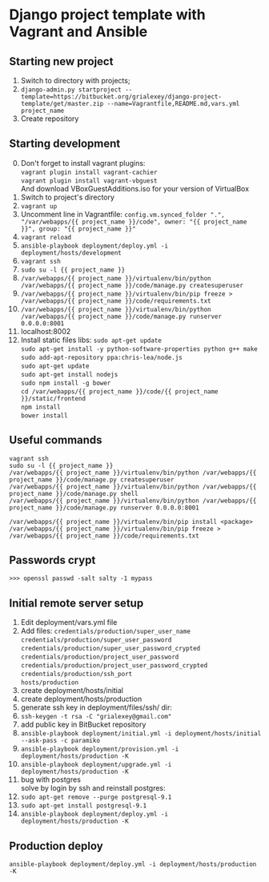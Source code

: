 Django project template with Vagrant and Ansible 
================================================

Starting new project  
--------------------
1. Switch to directory with projects;
2. `django-admin.py startproject --template=https://bitbucket.org/grialexey/django-project-template/get/master.zip --name=Vagrantfile,README.md,vars.yml project_name`  
3. Create repository


Starting development
--------------------
0. Don't forget to install vagrant plugins:  
   `vagrant plugin install vagrant-cachier`  
   `vagrant plugin install vagrant-vbguest`  
   And download VBoxGuestAdditions.iso for your version of VirtualBox
1. Switch to project's directory
2. `vagrant up`
3. Uncomment line in Vagrantfile: 
   `config.vm.synced_folder ".", "/var/webapps/{{ project_name }}/code", owner: "{{ project_name }}", group: "{{ project_name }}"`
4. `vagrant reload`
5. `ansible-playbook deployment/deploy.yml -i deployment/hosts/development`
6. `vagrant ssh`
7. `sudo su -l {{ project_name }}`
8. `/var/webapps/{{ project_name }}/virtualenv/bin/python /var/webapps/{{ project_name }}/code/manage.py createsuperuser`
9. `/var/webapps/{{ project_name }}/virtualenv/bin/pip freeze > /var/webapps/{{ project_name }}/code/requirements.txt`
10. `/var/webapps/{{ project_name }}/virtualenv/bin/python /var/webapps/{{ project_name }}/code/manage.py runserver 0.0.0.0:8001`
11. localhost:8002
12. Install static files libs:
    `sudo apt-get update`  
    `sudo apt-get install -y python-software-properties python g++ make`  
    `sudo add-apt-repository ppa:chris-lea/node.js`  
    `sudo apt-get update`  
    `sudo apt-get install nodejs`  
    `sudo npm install -g bower`  
    `cd /var/webapps/{{ project_name }}/code/{{ project_name }}/static/frontend`  
    `npm install`  
    `bower install`

Useful commands
---------------
`vagrant ssh`  
`sudo su -l {{ project_name }}`  
`/var/webapps/{{ project_name }}/virtualenv/bin/python /var/webapps/{{ project_name }}/code/manage.py createsuperuser`  
`/var/webapps/{{ project_name }}/virtualenv/bin/python /var/webapps/{{ project_name }}/code/manage.py shell`  
`/var/webapps/{{ project_name }}/virtualenv/bin/python /var/webapps/{{ project_name }}/code/manage.py runserver 0.0.0.0:8001`  

`/var/webapps/{{ project_name }}/virtualenv/bin/pip install <package>`  
`/var/webapps/{{ project_name }}/virtualenv/bin/pip freeze > /var/webapps/{{ project_name }}/code/requirements.txt`

Passwords crypt
---------------
`>>> openssl passwd -salt salty -1 mypass`


Initial remote server setup
---------------------------
1. Edit deployment/vars.yml file
2. Add files:
   `credentials/production/super_user_name`  
   `credentials/production/super_user_password`  
   `credentials/production/super_user_password_crypted`  
   `credentials/production/project_user_password`  
   `credentials/production/project_user_password_crypted`  
   `credentials/production/ssh_port`  
   `hosts/production`
3. create deployment/hosts/initial  
4. create deployment/hosts/production  
5. generate ssh key in deployment/files/ssh/ dir:  
6. `ssh-keygen -t rsa -C "grialexey@gmail.com"`  
7. add public key in BitBucket repository  
8. `ansible-playbook deployment/initial.yml -i deployment/hosts/initial --ask-pass -c paramiko`  
9. `ansible-playbook deployment/provision.yml -i deployment/hosts/production -K`  
10. `ansible-playbook deployment/upgrade.yml -i deployment/hosts/production -K`  
11. bug with postgres  
    solve by login by ssh and reinstall postgres:  
12. `sudo apt-get remove --purge postgresql-9.1`  
13. `sudo apt-get install postgresql-9.1`  
14. `ansible-playbook deployment/deploy.yml -i deployment/hosts/production -K`


Production deploy
-----------------
`ansible-playbook deployment/deploy.yml -i deployment/hosts/production -K`
